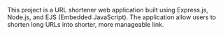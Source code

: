 This project is a URL shortener web application built using Express.js, Node.js, and EJS (Embedded JavaScript). The application allow users to shorten long URLs into shorter, more manageable link.
